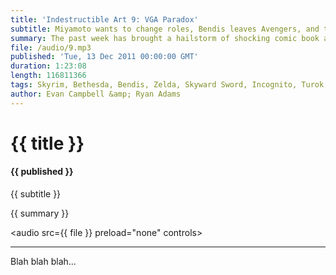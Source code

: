 ```yaml
---
title: 'Indestructible Art 9: VGA Paradox'
subtitle: Miyamoto wants to change roles, Bendis leaves Avengers, and the VGAs upset Mark Hamill!
summary: The past week has brought a hailstorm of shocking comic book and video game related news. Evan and Ryan discuss the impact of Miyamoto’s Wired interview, Brian Bendis leaving The Avengers, the tyranny of the Spike TV Video Game Awards, and end the show with a heartfelt farewell to Comic Book legend Jerry Robinson.
file: /audio/9.mp3
published: 'Tue, 13 Dec 2011 00:00:00 GMT'
duration: 1:23:08
length: 116811366
tags: Skyrim, Bethesda, Bendis, Zelda, Skyward Sword, Incognito, Turok, Nintendo, Metal Gear, Rising, Video Games, WiiU, Avengers, Marvel, VGA, playstation, xbox, Bioshock, Mass Effect 3, Portal 2, Miyamoto, Naughty Dog
author: Evan Campbell &amp; Ryan Adams
---
```


# {{ title }}

#### {{ published }}

{{ subtitle }}  
  
{{ summary }}  

<audio src={{ file }} preload="none" controls></audio>

- - -

Blah blah blah...